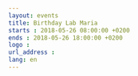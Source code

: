 ```yaml
---
layout: events
title: Birthday Lab Maria
starts : 2018-05-26 08:00:00 +0200
ends : 2018-05-26 18:00:00 +0200
logo :
url_address :
lang: en
---
```

